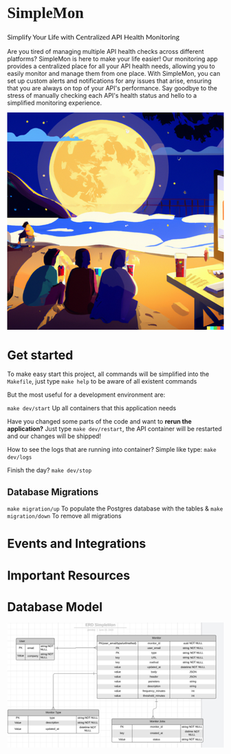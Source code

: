 

<p align="center" style="font-size: 24px; font-family: Arial, sans-serif;">
  <h1 style="font-family: 'Playfair Display', serif; font-size: 36px;">SimpleMon</h1>
  <p style="font-family: 'Lato', sans-serif; font-size: 16px;">Simplify Your Life with Centralized API Health Monitoring</p>
</p>

Are you tired of managing multiple API health checks across different platforms? SimpleMon is here to make your life easier! Our monitoring app provides a centralized place for all your API health needs, allowing you to easily monitor and manage them from one place.
With SimpleMon, you can set up custom alerts and notifications for any issues that arise, ensuring that you are always on top of your API's performance. Say goodbye to the stress of manually checking each API's health status and hello to a simplified monitoring experience.

<p>
  <img src="./assets/dalle.png" alt="image_alt_text">
</p>

# Get started

To make easy start this project, all commands will be simplified into the `Makefile`, just type `make help` to be aware of all existent commands


But the most useful for a development environment are:

`make dev/start` Up all containers that this application needs

Have you changed some parts of the code and want to **rerun the application?** Just type `make dev/restart`, the API container will be restarted and our changes will be shipped!

How to see the logs that are running into container?
Simple like type: `make dev/logs`

Finish the day? `make dev/stop`

## Database Migrations

`make migration/up` To populate the Postgres database with the tables
&
`make migration/down` To remove all migrations



# Events and Integrations

# Important Resources


# Database Model
![Alt text](assets/image.png)
